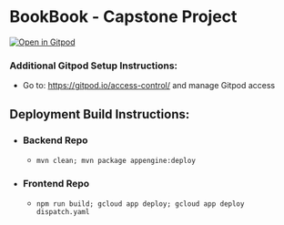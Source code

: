 # BookBook - Capstone Project

[![Open in Gitpod](https://gitpod.io/button/open-in-gitpod.svg)](https://gitpod.io/#https://github.com/STEP-Pod-Capstone-Project/Capstone-Project)

### Additional Gitpod Setup Instructions:
- Go to: https://gitpod.io/access-control/ and manage Gitpod access 

## Deployment Build Instructions:

- ### Backend Repo
  - ```mvn clean; mvn package appengine:deploy``` 

- ### Frontend Repo
  - ```npm run build; gcloud app deploy; gcloud app deploy dispatch.yaml```
